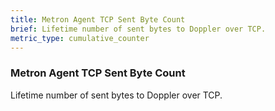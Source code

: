 ```yaml
---
title: Metron Agent TCP Sent Byte Count
brief: Lifetime number of sent bytes to Doppler over TCP.
metric_type: cumulative_counter
---
```


### Metron Agent TCP Sent Byte Count

Lifetime number of sent bytes to Doppler over TCP.